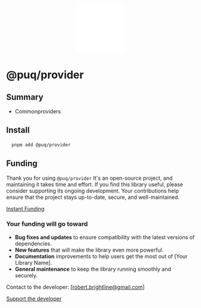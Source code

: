 <p align="center">
  <img src="https://raw.githubusercontent.com/rbrightline/puq/refs/heads/main/libs/provider/favicon.png" alt="Logo" />
</p>

# @puq/provider

## Summary

- Commonproviders

## Install

```bash
  pnpm add @puq/provider
```

## Funding

Thank you for using `@puq/provider` It's an open-source project, and maintaining it takes time and effort. If you find this library useful, please consider supporting its ongoing development. Your contributions help ensure that the project stays up-to-date, secure, and well-maintained.

[Instant Funding](https://cash.app/$puqlib)

### Your funding will go toward

- **Bug fixes and updates** to ensure compatibility with the latest versions of dependencies.
- **New features** that will make the library even more powerful.
- **Documentation** improvements to help users get the most out of [Your Library Name].
- **General maintenance** to keep the library running smoothly and securely.

Contact to the developer: [robert.brightline@gmail.com]

[Support the developer](https://cash.app/$puqlib)
